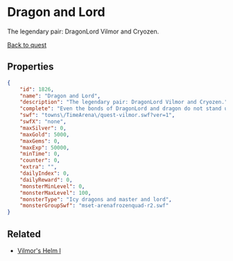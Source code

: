 # Dragon and Lord

The legendary pair: DragonLord Vilmor and Cryozen.

[Back to quest](../quests.md)

## Properties

```json
{
    "id": 1826,
    "name": "Dragon and Lord",
    "description": "The legendary pair: DragonLord Vilmor and Cryozen.",
    "complete": "Even the bonds of DragonLord and dragon do not stand up to your might.",
    "swf": "towns\/TimeArena\/quest-vilmor.swf?ver=1",
    "swfX": "none",
    "maxSilver": 0,
    "maxGold": 5000,
    "maxGems": 0,
    "maxExp": 50000,
    "minTime": 0,
    "counter": 0,
    "extra": "",
    "dailyIndex": 0,
    "dailyReward": 0,
    "monsterMinLevel": 0,
    "monsterMaxLevel": 100,
    "monsterType": "Icy dragons and master and lord",
    "monsterGroupSwf": "mset-arenafrozenquad-r2.swf"
}
```

## Related

- [Vilmor's Helm I](../items/20250-vilmor-s-helm-i.md)

